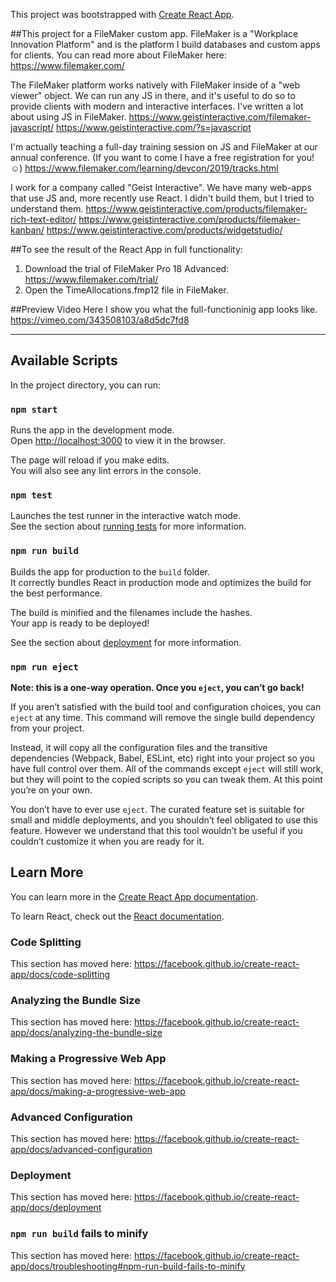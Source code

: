 This project was bootstrapped with [Create React App](https://github.com/facebook/create-react-app).

##This project for a FileMaker custom app. FileMaker is a "Workplace Innovation Platform" and is the platform I build databases and custom apps for clients.
You can read more about FileMaker here:
https://www.filemaker.com/

The FileMaker platform works natively with FileMaker inside of a "web viewer" object. We can run any JS in there, and it's useful to do so to provide clients with modern and interactive interfaces. I've written a lot about using JS in FileMaker.
https://www.geistinteractive.com/filemaker-javascript/
https://www.geistinteractive.com/?s=javascript

I'm actually teaching a full-day training session on JS and FileMaker at our annual conference. (If you want to come I have a free registration for you! ☺)
https://www.filemaker.com/learning/devcon/2019/tracks.html

I work for a company called "Geist Interactive". We have many web-apps that use JS and, more recently use React. I didn't build them, but I tried to understand them.
https://www.geistinteractive.com/products/filemaker-rich-text-editor/
https://www.geistinteractive.com/products/filemaker-kanban/
https://www.geistinteractive.com/products/widgetstudio/

##To see the result of the React App in full functionality:

1.  Download the trial of FileMaker Pro 18 Advanced: https://www.filemaker.com/trial/
2.  Open the TimeAllocations.fmp12 file in FileMaker.

##Preview Video
Here I show you what the full-functioninig app looks like.
https://vimeo.com/343508103/a8d5dc7fd8

---

## Available Scripts

In the project directory, you can run:

### `npm start`

Runs the app in the development mode.<br>
Open [http://localhost:3000](http://localhost:3000) to view it in the browser.

The page will reload if you make edits.<br>
You will also see any lint errors in the console.

### `npm test`

Launches the test runner in the interactive watch mode.<br>
See the section about [running tests](https://facebook.github.io/create-react-app/docs/running-tests) for more information.

### `npm run build`

Builds the app for production to the `build` folder.<br>
It correctly bundles React in production mode and optimizes the build for the best performance.

The build is minified and the filenames include the hashes.<br>
Your app is ready to be deployed!

See the section about [deployment](https://facebook.github.io/create-react-app/docs/deployment) for more information.

### `npm run eject`

**Note: this is a one-way operation. Once you `eject`, you can’t go back!**

If you aren’t satisfied with the build tool and configuration choices, you can `eject` at any time. This command will remove the single build dependency from your project.

Instead, it will copy all the configuration files and the transitive dependencies (Webpack, Babel, ESLint, etc) right into your project so you have full control over them. All of the commands except `eject` will still work, but they will point to the copied scripts so you can tweak them. At this point you’re on your own.

You don’t have to ever use `eject`. The curated feature set is suitable for small and middle deployments, and you shouldn’t feel obligated to use this feature. However we understand that this tool wouldn’t be useful if you couldn’t customize it when you are ready for it.

## Learn More

You can learn more in the [Create React App documentation](https://facebook.github.io/create-react-app/docs/getting-started).

To learn React, check out the [React documentation](https://reactjs.org/).

### Code Splitting

This section has moved here: https://facebook.github.io/create-react-app/docs/code-splitting

### Analyzing the Bundle Size

This section has moved here: https://facebook.github.io/create-react-app/docs/analyzing-the-bundle-size

### Making a Progressive Web App

This section has moved here: https://facebook.github.io/create-react-app/docs/making-a-progressive-web-app

### Advanced Configuration

This section has moved here: https://facebook.github.io/create-react-app/docs/advanced-configuration

### Deployment

This section has moved here: https://facebook.github.io/create-react-app/docs/deployment

### `npm run build` fails to minify

This section has moved here: https://facebook.github.io/create-react-app/docs/troubleshooting#npm-run-build-fails-to-minify
